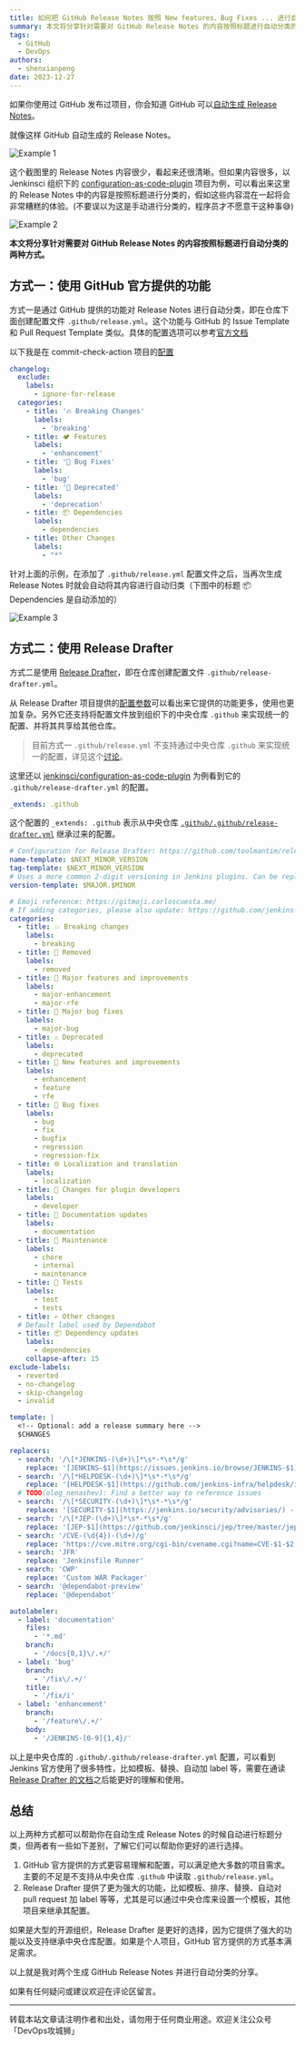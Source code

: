 ```yaml
---
title: 如何把 GitHub Release Notes 按照 New features、Bug Fixes ... 进行自动分类
summary: 本文将分享针对需要对 GitHub Release Notes 的内容按照标题进行自动分类的两种方式。
tags:
  - GitHub
  - DevOps
authors:
  - shenxianpeng
date: 2023-12-27
---
```


如果你使用过 GitHub 发布过项目，你会知道 GitHub 可以[自动生成 Release Notes](https://docs.github.com/en/repositories/releasing-projects-on-github/automatically-generated-release-notes#creating-automatically-generated-release-notes-for-a-new-release)。

就像这样 GitHub 自动生成的 Release Notes。

![Example 1](example-1.png)

这个截图里的 Release Notes 内容很少，看起来还很清晰。但如果内容很多，以 Jenkinsci 组织下的 [configuration-as-code-plugin](https://github.com/jenkinsci/configuration-as-code-plugin) 项目为例，可以看出来这里的 Release Notes 中的内容是按照标题进行分类的，假如这些内容混在一起将会非常糟糕的体验。(不要误以为这是手动进行分类的，程序员才不愿意干这种事😅)

![Example 2](example-2.png)

**本文将分享针对需要对 GitHub Release Notes 的内容按照标题进行自动分类的两种方式。**


## 方式一：使用 GitHub 官方提供的功能

方式一是通过 GitHub 提供的功能对 Release Notes 进行自动分类，即在仓库下面创建配置文件 `.github/release.yml`。这个功能与 GitHub 的 Issue Template 和 Pull Request Template 类似。具体的配置选项可以参考[官方文档](https://docs.github.com/en/repositories/releasing-projects-on-github/automatically-generated-release-notes#configuration-options)

以下我是在 commit-check-action 项目的[配置](https://github.com/commit-check/commit-check-action/blob/main/.github/release.yml)

```yaml
changelog:
  exclude:
    labels:
      - ignore-for-release
  categories:
    - title: '🔥 Breaking Changes'
      labels:
        - 'breaking'
    - title: 🏕 Features
      labels:
        - 'enhancement'
    - title: '🐛 Bug Fixes'
      labels:
        - 'bug'
    - title: '👋 Deprecated'
      labels:
        - 'deprecation'
    - title: 📦 Dependencies
      labels:
        - dependencies
    - title: Other Changes
      labels:
        - "*"
```

针对上面的示例，在添加了 `.github/release.yml` 配置文件之后，当再次生成 Release Notes 时就会自动将其内容进行自动归类（下图中的标题 📦 Dependencies 是自动添加的）

![Example 3](example-3.png)

## 方式二：使用 Release Drafter

方式二是使用 [Release Drafter](https://github.com/release-drafter/release-drafter)，即在仓库创建配置文件 `.github/release-drafter.yml`。

从 Release Drafter 项目提供的[配置参数](https://github.com/release-drafter/release-drafter?tab=readme-ov-file#configuration-options)可以看出来它提供的功能更多，使用也更加复杂。另外它还支持将配置文件放到组织下的中央仓库 `.github` 来实现统一的配置、并将其共享给其他仓库。

> 目前方式一 `.github/release.yml` 不支持通过中央仓库 `.github` 来实现统一的配置，详见这个[讨论](https://github.com/orgs/community/discussions/7926)。

这里还以 [jenkinsci/configuration-as-code-plugin](https://github.com/jenkinsci/configuration-as-code-plugin) 为例看到它的 `.github/release-drafter.yml` 的配置。

```yaml
_extends: .github
```

这个配置的 `_extends: .github` 表示从中央仓库 [`.github/.github/release-drafter.yml`](https://github.com/jenkinsci/.github/blob/master/.github/release-drafter.yml) 继承过来的配置。

```yaml
# Configuration for Release Drafter: https://github.com/toolmantim/release-drafter
name-template: $NEXT_MINOR_VERSION
tag-template: $NEXT_MINOR_VERSION
# Uses a more common 2-digit versioning in Jenkins plugins. Can be replaced by semver: $MAJOR.$MINOR.$PATCH
version-template: $MAJOR.$MINOR

# Emoji reference: https://gitmoji.carloscuesta.me/
# If adding categories, please also update: https://github.com/jenkins-infra/jenkins-maven-cd-action/blob/master/action.yaml#L16
categories:
  - title: 💥 Breaking changes
    labels:
      - breaking
  - title: 🚨 Removed
    labels:
      - removed
  - title: 🎉 Major features and improvements
    labels:
      - major-enhancement
      - major-rfe
  - title: 🐛 Major bug fixes
    labels:
      - major-bug
  - title: ⚠️ Deprecated
    labels:
      - deprecated
  - title: 🚀 New features and improvements
    labels:
      - enhancement
      - feature
      - rfe
  - title: 🐛 Bug fixes
    labels:
      - bug
      - fix
      - bugfix
      - regression
      - regression-fix
  - title: 🌐 Localization and translation
    labels:
      - localization
  - title: 👷 Changes for plugin developers
    labels:
      - developer
  - title: 📝 Documentation updates
    labels:
      - documentation
  - title: 👻 Maintenance
    labels:
      - chore
      - internal
      - maintenance
  - title: 🚦 Tests
    labels:
      - test
      - tests
  - title: ✍ Other changes
  # Default label used by Dependabot
  - title: 📦 Dependency updates
    labels:
      - dependencies
    collapse-after: 15
exclude-labels:
  - reverted
  - no-changelog
  - skip-changelog
  - invalid

template: |
  <!-- Optional: add a release summary here -->
  $CHANGES

replacers:
  - search: '/\[*JENKINS-(\d+)\]*\s*-*\s*/g'
    replace: '[JENKINS-$1](https://issues.jenkins.io/browse/JENKINS-$1) - '
  - search: '/\[*HELPDESK-(\d+)\]*\s*-*\s*/g'
    replace: '[HELPDESK-$1](https://github.com/jenkins-infra/helpdesk/issues/$1) - '
  # TODO(oleg_nenashev): Find a better way to reference issues
  - search: '/\[*SECURITY-(\d+)\]*\s*-*\s*/g'
    replace: '[SECURITY-$1](https://jenkins.io/security/advisories/) - '
  - search: '/\[*JEP-(\d+)\]*\s*-*\s*/g'
    replace: '[JEP-$1](https://github.com/jenkinsci/jep/tree/master/jep/$1) - '
  - search: '/CVE-(\d{4})-(\d+)/g'
    replace: 'https://cve.mitre.org/cgi-bin/cvename.cgi?name=CVE-$1-$2'
  - search: 'JFR'
    replace: 'Jenkinsfile Runner'
  - search: 'CWP'
    replace: 'Custom WAR Packager'
  - search: '@dependabot-preview'
    replace: '@dependabot'

autolabeler:
  - label: 'documentation'
    files:
      - '*.md'
    branch:
      - '/docs{0,1}\/.+/'
  - label: 'bug'
    branch:
      - '/fix\/.+/'
    title:
      - '/fix/i'
  - label: 'enhancement'
    branch:
      - '/feature\/.+/'
    body:
      - '/JENKINS-[0-9]{1,4}/'
```

以上是中央仓库的 `.github/.github/release-drafter.yml` 配置，可以看到 Jenkins 官方使用了很多特性，比如模板、替换、自动加 label 等，需要在通读 [Release Drafter 的文档](https://github.com/release-drafter/release-drafter?tab=readme-ov-file#configuration-options)之后能更好的理解和使用。

## 总结

以上两种方式都可以帮助你在自动生成 Release Notes 的时候自动进行标题分类，但两者有一些如下差别，了解它们可以帮助你更好的进行选择。

1. GitHub 官方提供的方式更容易理解和配置，可以满足绝大多数的项目需求。主要的不足是不支持从中央仓库 `.github` 中读取 `.github/release.yml`。
2. Release Drafter 提供了更为强大的功能，比如模板、排序、替换、自动对 pull request 加 label 等等，尤其是可以通过中央仓库来设置一个模板，其他项目来继承其配置。

如果是大型的开源组织，Release Drafter 是更好的选择，因为它提供了强大的功能以及支持继承中央仓库配置。如果是个人项目，GitHub 官方提供的方式基本满足需求。

以上就是我对两个生成 GitHub Release Notes 并进行自动分类的分享。

如果有任何疑问或建议欢迎在评论区留言。

---

转载本站文章请注明作者和出处，请勿用于任何商业用途。欢迎关注公众号「DevOps攻城狮」
